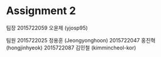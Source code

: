 # Assignment 2

팀장
2015722059 오윤제 (yjosp95)


팀원
2015722025 정용훈 (Jeongyonghoon)
2015722047 홍진혁 (hongjinhyeok)
2015722087 김민철 (kimmincheol-kor)
